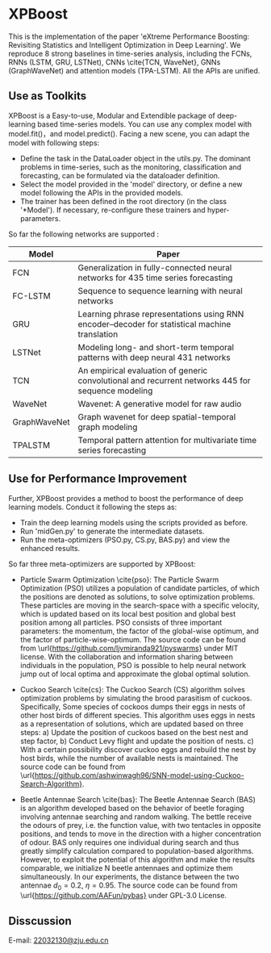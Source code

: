 # XPBoost
This is the implementation of the paper 'eXtreme Performance Boosting: Revisiting Statistics and Intelligent Optimization in Deep Learning'. We reproduce 8 strong baselines in time-series analysis, including the FCNs, RNNs (LSTM, GRU, LSTNet), CNNs \cite{TCN, WaveNet}, GNNs (GraphWaveNet) and attention models (TPA-LSTM). All the APIs are unified.
## Use as Toolkits
XPBoost is a Easy-to-use, Modular and Extendible package of deep-learning based time-series models. You can use any complex model with model.fit()，and model.predict(). Facing a new scene, you can adapt the model with following steps:
- Define the task in the DataLoader object in the utils.py. The dominant problems in time-series, such as the monitoring, classification and forecasting, can be formulated via the dataloader definition.
- Select the model provided in the 'model' directory, or define a new model following the APIs in the provided models.
- The trainer has been defined in the root directory (in the class '\*Model'). If necessary, re-configure these trainers and hyper-parameters.

So far the following networks are supported :

|  Model   |  Paper  |
|  ----  | ----  |
| FCN  | Generalization in fully-connected neural networks for 435 time series forecasting |
| FC-LSTM  | Sequence to sequence learning with neural networks |
| GRU  | Learning phrase representations using RNN encoder–decoder for statistical machine translation |
| LSTNet  | Modeling long- and short-term temporal patterns with deep neural 431 networks |
| TCN  | An empirical evaluation of generic convolutional and recurrent networks 445 for sequence modeling |
| WaveNet  | Wavenet: A generative model for raw audio |
| GraphWaveNet  | Graph wavenet for deep spatial-temporal graph modeling |
| TPALSTM  | Temporal pattern attention for multivariate time series forecasting |

## Use for Performance Improvement
Further, XPBoost provides a method to boost the performance of deep learning models. Conduct it following the steps as:

- Train the deep learning models using the scripts provided as before.
- Run 'midGen.py' to generate the intermediate datasets.
- Run the meta-optimizers (PSO.py, CS.py, BAS.py) and view the enhanced results.

So far three meta-optimizers are supported by XPBoost:
- Particle Swarm Optimization \cite{pso}: The Particle Swarm Optimization (PSO) utilizes a population of candidate particles, of which the positions are denoted as solutions, to solve optimization problems. These particles are moving in the search-space with a specific velocity, which is updated based on its local best position and global best position among all particles. PSO consists of three important parameters: the momentum, the factor of the global-wise optimum, and the factor of particle-wise-optimum. The source code can be found from \url{https://github.com/ljvmiranda921/pyswarms} under MIT license. With the collaboration and information sharing between individuals in the population, PSO is possible to help neural network jump out of local optima and approximate the global optimal solution.

- Cuckoo Search \cite{cs}: The Cuckoo Search (CS) algorithm solves optimization problems by simulating the brood parasitism of cuckoos. Specifically, Some species of cockoos dumps their eggs in nests of other host birds of different species. This algorithm uses eggs in nests as a representation of solutions, which are updated based on three steps: a) Update the position of cuckoos based on the best nest and step factor, b) Conduct Levy flight and update the position of nests. c) With a certain possibility discover cuckoo eggs and rebuild the nest by host birds, while the number of available nests is maintained. The source code can be found from \url{https://github.com/ashwinwagh96/SNN-model-using-Cuckoo-Search-Algorithm}.

- Beetle Antennae Search \cite{bas}: The Beetle Antennae Search (BAS) is an algorithm developed based on the behavior of beetle foraging involving antennae searching and random walking. The bettle receive the odours of prey, i.e. the function value, with two tentacles in opposite positions, and tends to move in the direction with a higher concentration of odour. BAS only requires one individual during search and thus greatly simplify calculation compared to population-based algorithms. However, to exploit the potential of this algorithm and make the results comparable, we initialize N beetle antennaes and optimize them simultaneously. In our experiments, the distance between the two antennae $d_0=0.2$, $\eta=0.95$. The source code can be found from \url{https://github.com/AAFun/pybas} under GPL-3.0 License.

## Disscussion
E-mail: 22032130@zju.edu.cn
